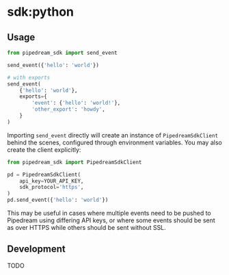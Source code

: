 # sdk:python

## Usage

```python
from pipedream_sdk import send_event

send_event({'hello': 'world'})

# with exports
send_event(
    {'hello': 'world'},
    exports={
        'event': {'hello': 'world!'},
        'other_export': 'howdy',
    }
)
```

Importing `send_event` directly will create an instance of `PipedreamSdkClient`
behind the scenes, configured through environment variables. You may also create
the client explicitly:

```python
from pipedream_sdk import PipedreamSdkClient

pd = PipedreamSdkClient(
    api_key=YOUR_API_KEY,
    sdk_protocol='https',
)
pd.send_event({'hello': 'world'})
```

This may be useful in cases where multiple events need to be pushed to Pipedream
using differing API keys, or where some events should be sent as over HTTPS while
others should be sent without SSL.

## Development

TODO
